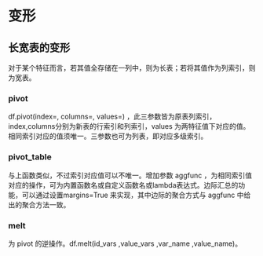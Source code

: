 # 变形

## 长宽表的变形

对于某个特征而言，若其值全存储在一列中，则为长表；若将其值作为列索引，则为宽表。

### pivot

df.pivot(index=, columns=, values=) ，此三参数皆为原表列索引，index,columns分别为新表的行索引和列索引，values 为两特征值下对应的值。相同索引对应的值须唯一。三参数也可为列表，即对应多级索引。

### pivot_table

与上函数类似，不过索引对应值可以不唯一。增加参数 aggfunc ，为相同索引值对应的操作，可为内置函数名或自定义函数名或lambda表达式。边际汇总的功能，可以通过设置margins=True 来实现，其中边际的聚合方式与 aggfunc 中给出的聚合方法一致。

### melt

为 pivot 的逆操作。df.melt(id_vars ,value_vars ,var_name ,value_name)。